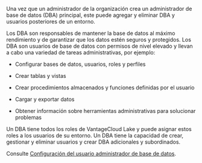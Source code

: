 Una vez que un administrador de la organización crea un administrador de base de datos (DBA) principal, este puede agregar y eliminar DBA y usuarios posteriores de un entorno.

Los DBA son responsables de mantener la base de datos al máximo rendimiento y de garantizar que los datos estén seguros y protegidos. Los DBA son usuarios de base de datos con permisos de nivel elevado y llevan a cabo una variedad de tareas administrativas, por ejemplo:

-   Configurar bases de datos, usuarios, roles y perfiles

-   Crear tablas y vistas

-   Crear procedimientos almacenados y funciones definidas por el usuario

-   Cargar y exportar datos

-   Obtener información sobre herramientas administrativas para solucionar problemas

Un DBA tiene todos los roles de VantageCloud Lake y puede asignar estos roles a los usuarios de su entorno. Un DBA tiene la capacidad de crear, gestionar y eliminar usuarios y crear DBA adicionales y subordinados.

Consulte [Configuración del usuario administrador de base de datos](https://docs.teradata.com/access/sources/dita/topic?dita:topicPath=zwk1697498978119.dita&utm_source=console&utm_medium=iph).

